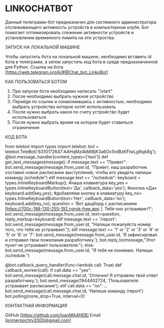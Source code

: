 # LINKOCHATBOT

Данный телеграмм-бот предназначен для системного администратора отслеживающего активность устройств в компьютерном клубе. Бот помогает оптимизировать слежение активности устройств и установлении временного лимита на эти устроства.

ЗАПУСК НА ЛОКАЛЬНОЙ МАШИНЕ

Чтобы запустить бота на локальной машине, необходимо вставить id бота в телеграмм, а затем запустить код бота в среде предназначенной для Python. Ссылка на бота [https://web.telegram.org/k/#@Chat_bot_LinkoBot]

КАК ПОЛЬЗОВАТЬСЯ БОТОМ

1. При запуске бота необходимо написать "/start"
2. После необходимо выбрать нужное устройство
3. Перейдя по ссылке и ознакомившись с активностью, необходимо выбрать устройство которое хотят использовать
4. После нужно выбрать какое по счету устройство будет использоваться
5. После нужно выбрать время на которое будет ставиться ограничение

КОД БОТА

from telebot import types import telebot; bot = telebot.TeleBot('6310172647:AAHqMz4bMl8jK3a6Oc5rdBzKFIwLg9sjk8g'); @bot.message_handler(content_types=['text']) def get_text_messages(message): if message.text == "Привет": bot.send_message(message.from_user.id, "Привет, наш разработчик составил новое расписание выступлений, чтобы его увидеть напиши команду /schedule") elif message.text == "/schedule": keyboard = types.InlineKeyboardMarkup(); #наша клавиатура key_yes = types.InlineKeyboardButton(text='Да', callback_data='yes'); #кнопка «Да» keyboard.add(key_yes); #добавляем кнопку в клавиатуру key_no= types.InlineKeyboardButton(text='Нет', callback_data='no'); keyboard.add(key_no); question = 'Вот дащборд с расписанием [https://700c-188-130-255-192.ngrok-free.app ]. Тебя оно устраивает?'; bot.send_message(message.from_user.id, text=question, reply_markup=keyboard) elif message.text == '/report': bot.send_message(message.from_user.id, "Напиши пожалуйста номер того, что тебя не устраивает."); elif message.text == '1' or '2' or '3' or '4' or '5' or '6' or '7': bot.send_message(message.from_user.id, 'Я зафиксировал и отправил твои пожелания разработчику.'); bot.reply_to(message,"Этот пункт не устраивает пользователя."); else: bot.send_message(message.from_user.id, "Я тебя не понимаю. Напиши /schedule.")

@bot.callback_query_handler(func=lambda call: True)
def callback_worker(call):
    if call.data == "yes":
        bot.send_message(call.message.chat.id, 'Отлично! Я отправлю твой ответ разработчику.');
        bot.send_message(1944402724, 'Пользователя устраивает расписание');
    elif call.data == "no":
        ...
        bot.send_message(call.message.chat.id, 'Напиши команду /report')
bot.polling(none_stop=True, interval=0)

КОНТАКТНАЯ ИНФОРМАЦИЯ

GitHub [https://github.com/IvanMA4HEB] Email [primerpochty2000@gmail.com]
